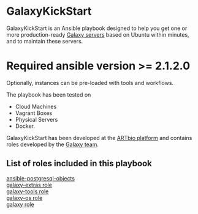 # GalaxyKickStart

GalaxyKickStart is an Ansible playbook designed to help you get one or more production-ready
 [Galaxy servers](https://usegalaxy.org/) based on Ubuntu within minutes, and to maintain these servers.

# Required ansible version >= 2.1.2.0

Optionally, instances can be pre-loaded with tools and workflows.

The playbook has been tested on 

- Cloud Machines
- Vagrant Boxes
- Physical Servers 
- Docker.

GalaxyKickStart has been developed at the [ARTbio platform](http://artbio.fr) and contains roles developed
by the [Galaxy team](https://github.com/galaxyproject/).

List of roles included in this playbook
------

[ansible-postgresql-objects](https://github.com/natefoo/ansible-postgresql-objects)  
[galaxy-extras role](https://github.com/galaxyproject/ansible-galaxy-extras)  
[galaxy-tools role](https://github.com/galaxyproject/ansible-galaxy-tools)  
[galaxy-os role](https://github.com/galaxyproject/ansible-galaxy-os)  
[galaxy role](https://github.com/galaxyproject/ansible-galaxy)  
 
